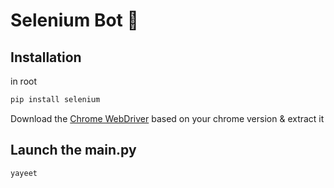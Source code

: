 # Selenium Bot 🤖

## Installation
in root

```bash
pip install selenium
```

Download the [Chrome WebDriver](https://sites.google.com/a/chromium.org/chromedriver/downloads) based on your chrome version & extract it


## Launch the main.py
```bash
yayeet
```

